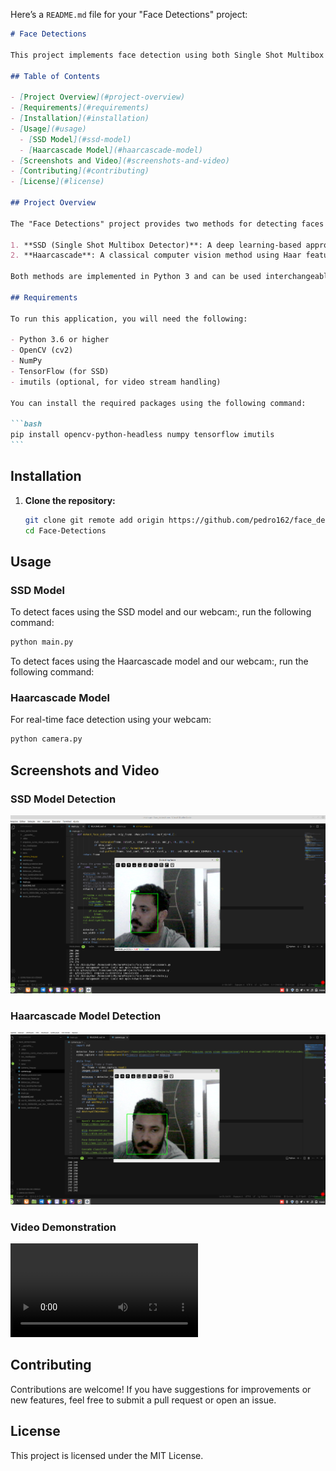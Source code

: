 Here’s a `README.md` file for your "Face Detections" project:

````markdown
# Face Detections

This project implements face detection using both Single Shot Multibox Detector (SSD) and Haarcascade in Python 3. The goal of this project is to provide robust face detection models that can be easily integrated into various applications.

## Table of Contents

- [Project Overview](#project-overview)
- [Requirements](#requirements)
- [Installation](#installation)
- [Usage](#usage)
  - [SSD Model](#ssd-model)
  - [Haarcascade Model](#haarcascade-model)
- [Screenshots and Video](#screenshots-and-video)
- [Contributing](#contributing)
- [License](#license)

## Project Overview

The "Face Detections" project provides two methods for detecting faces in images or video streams:

1. **SSD (Single Shot Multibox Detector)**: A deep learning-based approach using a pre-trained SSD model.
2. **Haarcascade**: A classical computer vision method using Haar feature-based cascade classifiers.

Both methods are implemented in Python 3 and can be used interchangeably depending on the use case requirements.

## Requirements

To run this application, you will need the following:

- Python 3.6 or higher
- OpenCV (cv2)
- NumPy
- TensorFlow (for SSD)
- imutils (optional, for video stream handling)

You can install the required packages using the following command:

```bash
pip install opencv-python-headless numpy tensorflow imutils
```
````

## Installation

1. **Clone the repository:**

   ```bash
   git clone git remote add origin https://github.com/pedro162/face_detections.git
   cd Face-Detections
   ```

## Usage

### SSD Model

To detect faces using the SSD model and our webcam:, run the following command:

```bash
python main.py
```

To detect faces using the Haarcascade model and our webcam:, run the following command:

### Haarcascade Model

For real-time face detection using your webcam:

```bash
python camera.py
```

## Screenshots and Video

### SSD Model Detection

![SSD Model](resources/system_images/ssd_mage_02.png)

### Haarcascade Model Detection

![Haarcascade Model](resources/system_images/haarcascade_01.png)

### Video Demonstration

![Video Demo](resources/system_images/ssd_detectation.mp4)

## Contributing

Contributions are welcome! If you have suggestions for improvements or new features, feel free to submit a pull request or open an issue.

## License

This project is licensed under the MIT License.
